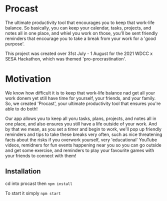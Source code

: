 # Procast
The ultimate productivity tool that encourages you to keep that work-life balance. So basically, you can keep your calendar, tasks, projects, and notes all in one place, and whiel you work on those, you'll be sent friendly reminders that encourage you to take a break from your work for a 'good purpose'.

This project was created over 31st July - 1 August for the 2021 WDCC x SESA Hackathon, which was themed 'pro-procrastination'.

# Motivation
We know how difficult it is to keep that work-life balance nad get all your work donem yet still have time for yourself, your friends, and your family. So, we created 'Procast', your ultimate productivity tool that ensures you're able to do both!

Our app allows you to keep all yoru tasks, plans, projects, and notes all in one place, and also ensures you still have a life outside of your work. And by that we mean, as you set a timer and begin to work, we'll pop up friendly reminders and tips to take these breaks very often, such as nice threatening facts about the risks if you overwork yourself, very 'educational' YouTube videos, remidners for fun events happening near you so you can go outside and get some exercise, and reminders to play your favourite games with your friends to connect with them!

## Installation
cd into procast then ```npm install ```

To start it simply ```npm start ```
